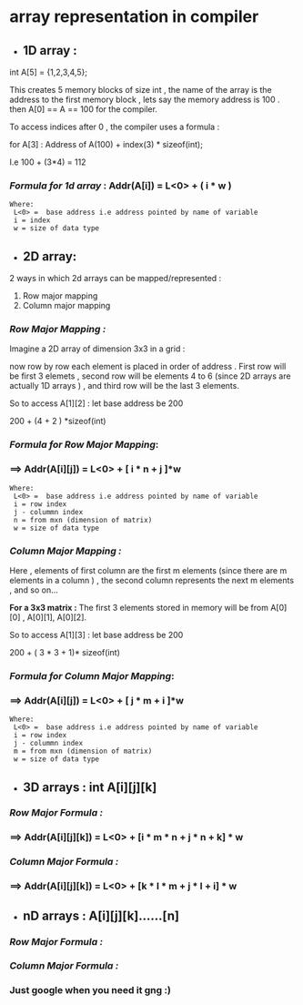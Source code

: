 # array representation in compiler
- ## 1D array :
int A[5] = {1,2,3,4,5};

This creates 5 memory blocks of size int , 
the name of the array is the address to the first memory block , 
lets say the memory address is 100 . then A[0] == A == 100 for the compiler.

To access indices after 0 , the compiler uses a formula :

for A[3] : Address of A(100) + index(3) * sizeof(int); 

I.e  100 + (3*4) = 112


### *Formula for 1d array* : Addr(A[i]) = L<0> + ( i * w )
	Where:
	 L<0> =  base address i.e address pointed by name of variable
     i = index 
     w = size of data type	

- ##  2D array:
2 ways in which 2d arrays can be mapped/represented :
1. Row major mapping
2. Column major mapping

### *Row Major Mapping :*
Imagine a 2D array of dimension 3x3 in a grid :

now row by row each element is placed in order of address . First row will be first 3 elemets , second row will be elements 4 to 6 (since 2D arrays are actually 1D arrays ) , and third row will be the last 3 elements.

So to access A[1][2] : 
		let  base address be 200 
		
200 + (4 + 2 ) *sizeof(int)

### *Formula for Row Major Mapping*: 
### ==> Addr(A[i][j])  = L<0> + [ i * n + j ]*w 
	Where:
	 L<0> =  base address i.e address pointed by name of variable
     i = row index 
     j - colummn index 
     n = from mxn (dimension of matrix)
     w = size of data type	

### *Column Major Mapping :*

Here , elements of first column are the first m elements (since there are m elements in a column ) , the second column represents the next m elements , and so on...

**For a 3x3 matrix :**
The first 3 elements stored in memory will be from A[0][0] , A[0][1], A[0][2]. 

So to access A[1][3] : 
		let  base address be 200 
		
200 + ( 3 * 3 + 1)* sizeof(int)

### *Formula for Column Major Mapping*: 
### ==> Addr(A[i][j])  = L<0> + [ j * m + i ]*w 
	Where:
	 L<0> =  base address i.e address pointed by name of variable
     i = row index 
     j - colummn index 
     m = from mxn (dimension of matrix)
     w = size of data type	
     


- ## 3D arrays : int A[i][j][k]
### *Row Major Formula :*
### ==> Addr(A[i][j][k]) = L<0> + [i * m * n + j * n + k] * w
### *Column Major Formula :*
### ==> Addr(A[i][j][k]) = L<0> + [k * l * m + j * l + i] * w


- ## nD arrays : A[i][j][k]......[n] 
### *Row Major Formula :*


### *Column Major Formula :*

### Just google when you need it gng :)
